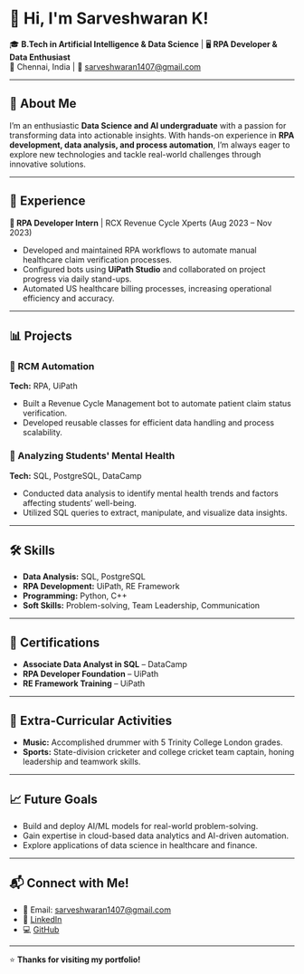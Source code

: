 # 👋 Hi, I'm Sarveshwaran K!

🎓 **B.Tech in Artificial Intelligence & Data Science** | 🖥️ **RPA Developer & Data Enthusiast**  
📍 Chennai, India | 📧 sarveshwaran1407@gmail.com

---

## 📖 About Me

I’m an enthusiastic **Data Science and AI undergraduate** with a passion for transforming data into actionable insights.
With hands-on experience in **RPA development, data analysis, and process automation**, 
I’m always eager to explore new technologies and tackle real-world challenges through innovative solutions.

---

## 💼 Experience

**🔹 RPA Developer Intern** | RCX Revenue Cycle Xperts (Aug 2023 – Nov 2023)  
- Developed and maintained RPA workflows to automate manual healthcare claim verification processes.  
- Configured bots using **UiPath Studio** and collaborated on project progress via daily stand-ups.  
- Automated US healthcare billing processes, increasing operational efficiency and accuracy.

---

## 📊 Projects

### 📌 RCM Automation  
**Tech:** RPA, UiPath  
- Built a Revenue Cycle Management bot to automate patient claim status verification.  
- Developed reusable classes for efficient data handling and process scalability.

### 📌 Analyzing Students' Mental Health  
**Tech:** SQL, PostgreSQL, DataCamp  
- Conducted data analysis to identify mental health trends and factors affecting students’ well-being.  
- Utilized SQL queries to extract, manipulate, and visualize data insights.

---

## 🛠️ Skills

- **Data Analysis:** SQL, PostgreSQL  
- **RPA Development:** UiPath, RE Framework  
- **Programming:** Python, C++  
- **Soft Skills:** Problem-solving, Team Leadership, Communication  

---

## 📜 Certifications

- **Associate Data Analyst in SQL** – DataCamp  
- **RPA Developer Foundation** – UiPath  
- **RE Framework Training** – UiPath  

---

## 🎨 Extra-Curricular Activities

- **Music:** Accomplished drummer with 5 Trinity College London grades.  
- **Sports:** State-division cricketer and college cricket team captain, honing leadership and teamwork skills.

---

## 📈 Future Goals

- Build and deploy AI/ML models for real-world problem-solving.  
- Gain expertise in cloud-based data analytics and AI-driven automation.  
- Explore applications of data science in healthcare and finance.

---

## 📬 Connect with Me!

- 📧 Email: sarveshwaran1407@gmail.com  
- 🔗 [LinkedIn](https://www.linkedin.com/in/sarveshwaran-k-31523922a/)  
- 💻 [GitHub](https://github.com/sarvesh0718)

---

⭐️ **Thanks for visiting my portfolio!**
